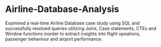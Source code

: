 # Airline-Database-Analysis
Examined a real-time Airline Database case study using SQL and successfully resolved queries utilizing Joins, Case statements, CTEs and Window functions inorder to extract insights into flight opeations, passenger behaviour and airport performance.
